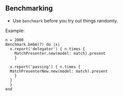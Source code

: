 ## Benchmarking

- Use `benchmark` before you try out things randomly.

Example:

    n = 2000
    Benchmark.bmbm(7) do |x|
      x.report('delegator') { n.times {
        MatchPresenter.new(model: match).present
        }

      x.report('passing') { n.times {
      MatchPresenterNew.new(model: match).present
        }
      }
      }
    end

